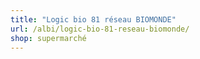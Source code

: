 ```yaml
---
title: "Logic bio 81 réseau BIOMONDE"
url: /albi/logic-bio-81-reseau-biomonde/
shop: supermarché
---
```

